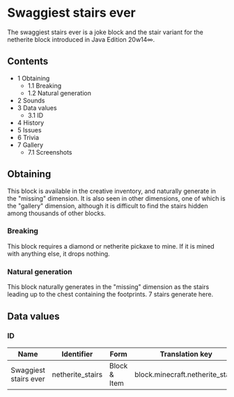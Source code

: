 # Swaggiest stairs ever
The swaggiest stairs ever is a joke block and the stair variant for the netherite block introduced in Java Edition 20w14∞.

## Contents
- 1 Obtaining
	- 1.1 Breaking
	- 1.2 Natural generation
- 2 Sounds
- 3 Data values
	- 3.1 ID
- 4 History
- 5 Issues
- 6 Trivia
- 7 Gallery
	- 7.1 Screenshots

## Obtaining
This block is available in the creative inventory, and naturally generate in the "missing" dimension. It is also seen in other dimensions, one of which is the "gallery" dimension, although it is difficult to find the stairs hidden among thousands of other blocks.

### Breaking
This block requires a diamond or netherite pickaxe to mine. If it is mined with anything else, it drops nothing.

### Natural generation
This block naturally generates in the "missing" dimension as the stairs leading up to the chest containing the footprints. 7 stairs generate here.

## Data values
### ID
| Name                  | Identifier       | Form         | Translation key                  |
|-----------------------|------------------|--------------|----------------------------------|
| Swaggiest stairs ever | netherite_stairs | Block & Item | block.minecraft.netherite_stairs |


